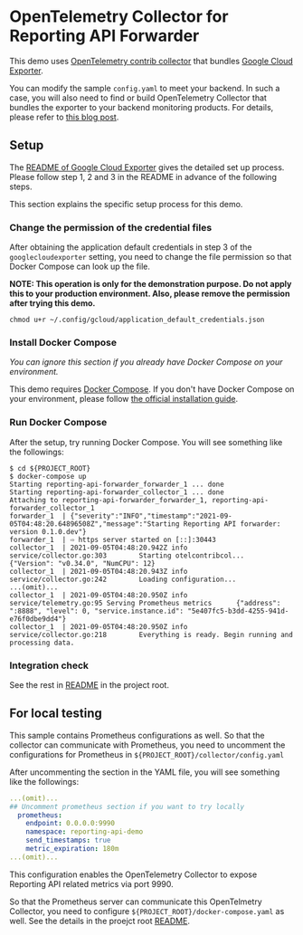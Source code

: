 # OpenTelemetry Collector for Reporting API Forwarder

This demo uses [OpenTelemetry contrib collector](https://github.com/open-telemetry/opentelemetry-collector-contrib) that bundles [Google Cloud Exporter](https://github.com/open-telemetry/opentelemetry-collector-contrib/tree/main/exporter/googlecloudexporter).

You can modify the sample `config.yaml` to meet your backend. In such a case, you will also need to find or build OpenTelemetry Collector that bundles the exporter to your backend monitoring products. For details, please refer to [this blog post](https://medium.com/opentelemetry/building-your-own-opentelemetry-collector-distribution-42337e994b63).
## Setup

The [README of Google Cloud Exporter](https://github.com/open-telemetry/opentelemetry-collector-contrib/tree/main/exporter/googlecloudexporter) gives the detailed set up process. Please follow step 1, 2 and 3 in the README in advance of the following steps.

This section explains the specific setup process for this demo.

### Change the permission of the credential files

After obtaining the application default credentials in step 3 of the `googlecloudexporter` setting, you need to change the file permission so that Docker Compose can look up the file.

**NOTE: This operation is only for the demonstration purpose. Do not apply this to your production environment. Also, please remove the permission after trying this demo.**

```
chmod u+r ~/.config/gcloud/application_default_credentials.json
```

### Install Docker Compose

_You can ignore this section if you already have Docker Compose on your environment._

This demo requires [Docker Compose](https://docs.docker.com/compose/). If you don't have Docker Compose on your environment, please follow [the official installation guide](https://docs.docker.com/compose/install/).


### Run Docker Compose

After the setup, try running Docker Compose. You will see something like the followings:

```
$ cd ${PROJECT_ROOT}
$ docker-compose up
Starting reporting-api-forwarder_forwarder_1 ... done
Starting reporting-api-forwarder_collector_1 ... done
Attaching to reporting-api-forwarder_forwarder_1, reporting-api-forwarder_collector_1
forwarder_1  | {"severity":"INFO","timestamp":"2021-09-05T04:48:20.64896508Z","message":"Starting Reporting API forwarder: version 0.1.0.dev"}
forwarder_1  | ⇨ https server started on [::]:30443
collector_1  | 2021-09-05T04:48:20.942Z info    service/collector.go:303        Starting otelcontribcol...  {"Version": "v0.34.0", "NumCPU": 12}
collector_1  | 2021-09-05T04:48:20.943Z info    service/collector.go:242        Loading configuration...
...(omit)...
collector_1  | 2021-09-05T04:48:20.950Z info    service/telemetry.go:95 Serving Prometheus metrics      {"address": ":8888", "level": 0, "service.instance.id": "5e407fc5-b3dd-4255-941d-e76f0dbe9dd4"}
collector_1  | 2021-09-05T04:48:20.950Z info    service/collector.go:218        Everything is ready. Begin running and processing data.
```

### Integration check

See the rest in [README](../README.md) in the project root.


## For local testing

This sample contains Prometheus configurations as well. So that the collector can communicate with Prometheus, you need to uncomment the configurations for Prometheus in `${PROJECT_ROOT}/collector/config.yaml`

After uncommenting the section in the YAML file, you will see something like the followings:

```yaml
...(omit)...
## Uncomment prometheus section if you want to try locally
  prometheus:
    endpoint: 0.0.0.0:9990
    namespace: reporting-api-demo
    send_timestamps: true
    metric_expiration: 180m
...(omit)...
```

This configuration enables the OpenTelemetry Collector to expose Reporting API related metrics via port 9990.

So that the Prometheus server can communicate this OpenTelmetry Collector, you need to configure `${PROJECT_ROOT}/docker-compose.yaml` as well. See the details in the proejct root [README](../README.md).
